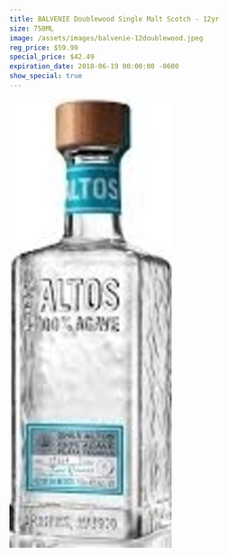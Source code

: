 ```yaml
---
title: BALVENIE Doublewood Single Malt Scotch - 12yr
size: 750ML
image: /assets/images/balvenie-12doublewood.jpeg
reg_price: $59.99
special_price: $42.49
expiration_date: 2018-06-19 00:00:00 -0600
show_special: true
---
```


![](/assets/images/versions/olmeca-2-1---x----288-800x---.jpg)